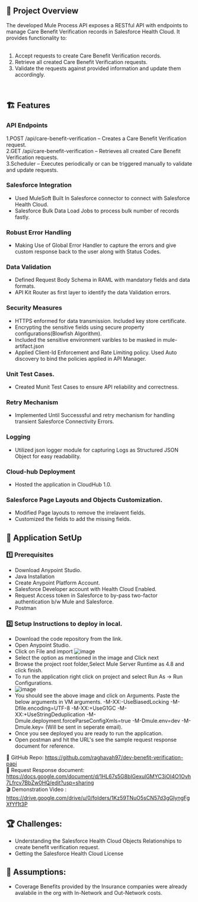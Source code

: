 
## 📌 Project Overview <br />
The developed Mule Process API exposes a RESTful API with endpoints to manage Care Benefit Verification records in Salesforce Health Cloud. It provides functionality to:
<br />
<br />
1. Accept requests to create Care Benefit Verification records.<br />
2. Retrieve all created Care Benefit Verification requests.<br />
3. Validate the requests against provided information and update them accordingly.<br />
<br />

## 🏗 Features
### API Endpoints 
1.POST /api/care-benefit-verification – Creates a Care Benefit Verification request.<br />
2.GET /api/care-benefit-verification – Retrieves all created Care Benefit Verification requests.<br />
3.Scheduler – Executes periodically or can be triggered manually to validate and update requests.<br />

### Salesforce Integration 
- Used MuleSoft Built In Salesforce connector to connect with Salesforce Health Cloud.<br />
- Salesforce Bulk Data Load Jobs to process bulk number of records fastly.<br />
### Robust Error Handling 
- Making Use of Global Error Handler to capture the errors and give custom response back to the user along with Status Codes.<br />
### Data Validation
- Defined Request Body Schema in RAML with mandatory fields and data formats.<br />
- API Kit Router as first layer to identify the data Validation errors.<br />
### Security Measures
- HTTPS enformed for data transmission. Included key store certificate.<br />
- Encrypting the sensitive fields using secure property configurations(Blowfish Algorithm).<br />
- Included the sensitive environment varibles to be masked in mule-artifact.json<br />
- Applied Client-Id Enforcement and Rate Limiting policy. Used Auto discovery to bind the policies applied in API Manager.<br />
### Unit Test Cases.
- Created Munit Test Cases to ensure API reliability and correctness.
### Retry Mechanism
- Implemented Until Successsful and retry mechanism for handling transient Salesforce Connectivity Errors.
### Logging
- Utilized json logger module for capturing Logs as Structured JSON Object for easy readability.
### Cloud-hub Deployment
- Hosted the application in CloudHub 1.0.
### Salesforce Page Layouts and Objects Customization.
- Modified Page layouts to remove the irrelavent fields.
- Customized the fields to add the missing fields.

## 🚀 Application SetUp
### 1️⃣ Prerequisites
- Download Anypoint Studio.
- Java Installation
- Create Anypoint Platform Account.
- Salesforce Developer account with Health Cloud Enabled.
- Request Access token in Salesforce to by-pass two-factor authentication b/w Mule and Salesforce.
- Postman
### 2️⃣ Setup Instructions to deploy in local.
- Download the code repository from the link.
- Open Anypoint Studio.
- Click on File and import
![image](https://github.com/user-attachments/assets/724da937-7cfe-4062-9101-403afb4db192)
- Select the option as mentioned in the image and Click next
- Browse the project root folder,Select Mule Server Runtime as 4.8 and click finish.
- To run the application right click on project and select Run As -> Run Configurations.
- ![image](https://github.com/user-attachments/assets/58776a19-df9c-4c91-a1e4-9a87ca8620ad)
- You should see the above image and click on Arguments. Paste the below arguments in VM arguments.
  -M-XX:-UseBiasedLocking -M-Dfile.encoding=UTF-8 -M-XX:+UseG1GC -M-XX:+UseStringDeduplication -M-Dmule.deployment.forceParseConfigXmls=true -M-Dmule.env=dev -M-Dmule.key= (Will be sent in seperate email).
- Once you see deployed you are ready to run the application.
- Open postman and hit the URL's see the sample request response document for reference.


🔗 GitHub Repo: https://github.com/raghavah97/dev-benefit-verification-papi <br />
🔗 Request Response document: https://docs.google.com/document/d/1HL67s5G8bIGexulGMYC3iOI4O1Ovh7Lfrcv7BbZw0HQ/edit?usp=sharing <br />
🎬 Demonstration Video : https://drive.google.com/drive/u/0/folders/1Kz59TNuO5sCN57d3gGIyngFgXfYf1t3P <br />

## 🏆 Challenges:
- Understanding the Salesforce Health Cloud Objects Relationships to create benefit verification request.
- Getting the Salesforce Health Cloud License
## 🤔 Assumptions:
- Coverage Benefits provided by the Insurance companies were already avalabile in the org with In-Network and Out-Network costs.


 

   

  
  
